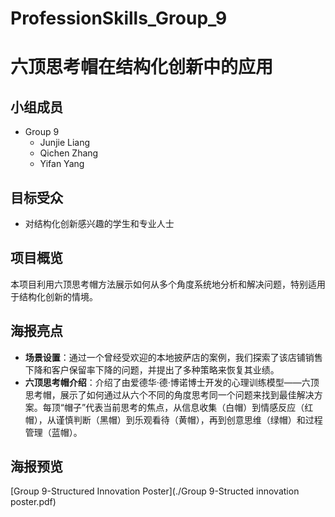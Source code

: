# ProfessionSkills_Group_9
# 六顶思考帽在结构化创新中的应用
## 小组成员
- Group 9
  - Junjie Liang
  - Qichen Zhang
  - Yifan Yang

## 目标受众
- 对结构化创新感兴趣的学生和专业人士

## 项目概览
本项目利用六顶思考帽方法展示如何从多个角度系统地分析和解决问题，特别适用于结构化创新的情境。

## 海报亮点
- **场景设置**：通过一个曾经受欢迎的本地披萨店的案例，我们探索了该店铺销售下降和客户保留率下降的问题，并提出了多种策略来恢复其业绩。
- **六顶思考帽介绍**：介绍了由爱德华·德·博诺博士开发的心理训练模型——六顶思考帽，展示了如何通过从六个不同的角度思考同一个问题来找到最佳解决方案。每顶“帽子”代表当前思考的焦点，从信息收集（白帽）到情感反应（红帽），从谨慎判断（黑帽）到乐观看待（黄帽），再到创意思维（绿帽）和过程管理（蓝帽）。

## 海报预览
[Group 9-Structured Innovation Poster](./Group 9-Structed innovation poster.pdf)
